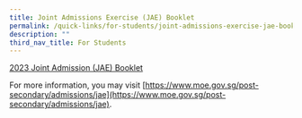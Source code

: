 ```yaml
---
title: Joint Admissions Exercise (JAE) Booklet
permalink: /quick-links/for-students/joint-admissions-exercise-jae-booklet/
description: ""
third_nav_title: For Students
---
```

[2023 Joint Admission (JAE) Booklet](/files/2023%20JAE%20Booklet_compressed2.pdf)

For more information, you may visit [https://www.moe.gov.sg/post-secondary/admissions/jae](https://www.moe.gov.sg/post-secondary/admissions/jae).